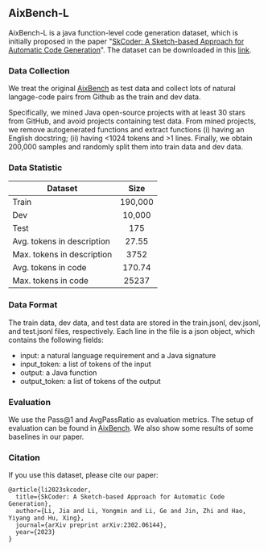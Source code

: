 ## AixBench-L 

AixBench-L is a java function-level code generation dataset, which is initially proposed in the paper "[SkCoder: A Sketch-based Approach for Automatic Code Generation](https://arxiv.org/abs/2302.06144)". The dataset can be downloaded in this [link](https://doi.org/10.5281/zenodo.7751213).

### Data Collection

We treat the original [AixBench](https://github.com/aixcoder-plugin/nl2code-dataset) as test data and collect lots of natural langage-code pairs from Github as the train and dev data.

Specifically, we mined Java open-source projects with at least 30 stars from GitHub, and avoid projects containing test data. From mined projects, we remove autogenerated functions and extract functions (i) having an English docstring; (ii) having <1024 tokens and >1 lines. Finally, we obtain 200,000 samples and randomly split them into train data and dev data.

### Data Statistic

| Dataset                    |  Size   |
|----------------------------|:-------:|
| Train                      | 190,000 |
| Dev                        |  10,000 |
| Test                       |   175   |
| Avg. tokens in description |  27.55  |
| Max. tokens in description |   3752  |
| Avg. tokens in code        |  170.74 |
| Max. tokens in code        |  25237  |

### Data Format

The train data, dev data, and test data are stored in the train.jsonl, dev.jsonl, and test.jsonl files, respectively. Each line in the file is a json object, which contains the following fields:
- input: a natural language requirement and a Java signature
- input_token: a list of tokens of the input
- output: a Java function
- output_token: a list of tokens of the output

### Evaluation

We use the Pass@1 and AvgPassRatio as evaluation metrics. The setup of evaluation can be found in [AixBench](https://github.com/aixcoder-plugin/nl2code-dataset). We also show some results of some baselines in our paper.

### Citation

If you use this dataset, please cite our paper:

```
@article{li2023skcoder,
  title={SkCoder: A Sketch-based Approach for Automatic Code Generation},
  author={Li, Jia and Li, Yongmin and Li, Ge and Jin, Zhi and Hao, Yiyang and Hu, Xing},
  journal={arXiv preprint arXiv:2302.06144},
  year={2023}
}
```
